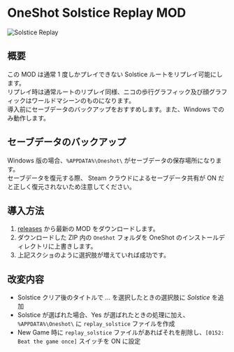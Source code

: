 # OneShot Solstice Replay MOD

![Solstice Replay](https://user-images.githubusercontent.com/20186429/63818916-2a0bf600-c97e-11e9-8924-ae7d2b378abb.jpg)

## 概要
この MOD は通常 1 度しかプレイできない Solstice ルートをリプレイ可能にします。  
リプレイ時は通常ルートのリプレイ同様、ニコの歩行グラフィック及び顔グラフィックはワールドマシーンのものになります。  
導入前にセーブデータのバックアップをおすすめします。また、Windows でのみ動作します。  


## セーブデータのバックアップ

Windows 版の場合、`%APPDATA%\Oneshot\` がセーブデータの保存場所になります。  
セーブデータを復元する際、 Steam クラウドによるセーブデータ共有が ON だと正しく復元されないため注意してください。  


## 導入方法

1. [releases](https://github.com/proudust/oneshot-solstice-replay-mod/releases) から最新の MOD をダウンロードします。
2. ダウンロードした ZIP 内の `OneShot` フォルダを OneShot のインストールディレクトリに上書きします。
3. 上記スクショのように選択肢が増えていれば成功です。


## 改変内容

- Solstice クリア後のタイトルで *...* を選択したときの選択肢に *Solstice* を追加
- Solstice が選ばれた場合、Yes が選ばれたときの処理に加え、`%APPDATA%\Oneshot\` に `replay_solstice` ファイルを作成
- New Game 時に `replay_solstice` ファイルがあればそれを削除し、`[0152: Beat the game once]` スイッチを ON に設定
